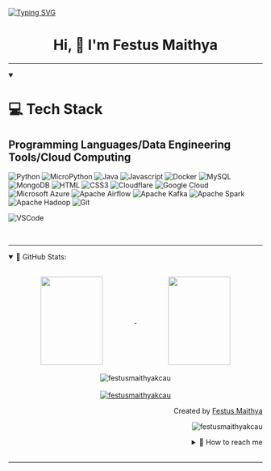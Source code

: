 <a href="https://git.io/typing-svg"><img src="https://readme-typing-svg.demolab.com?font=Fira+Code&size=22&pause=1000&color=0DE11D&center=true&multiline=true&random=false&width=500&height=135&lines=Hello+There+%F0%9F%91%8B%F0%9F%91%8B%F0%9F%91%8B;My+name+is+Festus+Maithya!;Analytical+*+Passionate+*+Fast-Learner" alt="Typing SVG" /></a>
<h1 align="center"> Hi, 👋 I'm Festus Maithya </h1>

---

<details align="left", open= "">
    <summary>
        <h1>💻 Tech Stack
        <h2>Programming Languages/Data Engineering Tools/Cloud Computing
    </summary>

![Python](https://img.shields.io/badge/Python-007acc?style=for-the-badge&labelColor=black&logo=python&logoColor=007acc)
![MicroPython](https://img.shields.io/badge/micropython-007acc?style=for-the-badge&labelColor=black&logo=micropython&logoColor=007acc)
![Java](https://img.shields.io/badge/java-1572B6?style=for-the-badge&logo=jamstack&logoColor=white)
![Javascript](https://img.shields.io/badge/Javascript-F0DB4F?style=for-the-badge&labelColor=black&logo=javascript&logoColor=F0DB4F)
![Docker](https://img.shields.io/badge/-Docker-61DBFB?style=for-the-badge&labelColor=black&logo=docker&logoColor=61DBFB)
![MySQL](https://img.shields.io/badge/MySQL-000000?style=for-the-badge&logo=mysql&logoColor=blue)
![MongoDB](https://img.shields.io/badge/MongoDB-4EA94B?style=for-the-badge&logo=mongodb&logoColor=white)
![HTML](https://img.shields.io/badge/HTML5-E34F26?style=for-the-badge&logo=html5&logoColor=white)
![CSS3](https://img.shields.io/badge/CSS3-1572B6?style=for-the-badge&logo=css3&logoColor=white)
![Cloudflare](https://img.shields.io/badge/CloudFlare-FFFFFF?style=for-the-badge&logo=cloudflare&logoColor=E34F26)
![Google Cloud](https://img.shields.io/badge/google_cloud_platform-3C8?style=for-the-badge&labelColor=black&logo=googlecloud&logoColor=F0DB4F)
![Microsoft Azure](https://img.shields.io/badge/microsoft_azure-007ACC?style=for-the-badge&labelColor=black&logo=microsoftazure&logoColor=007ACC)
![Apache Airflow](https://img.shields.io/badge/airflow-FFFFFF?style=for-the-badge&logo=apacheairflow&logoColor=E34F26)
![Apache Kafka](https://img.shields.io/badge/apache_kafka-007ACC?style=for-the-badge&labelColor=black&logo=apachekafka&logoColor=white)
![Apache Spark](https://img.shields.io/badge/apache_spark-007ACC?style=for-the-badge&labelColor=black&logo=apachespark&logoColor=007ACC)
![Apache Hadoop](https://img.shields.io/badge/Hadoop-007ACC?style=for-the-badge&labelColor=black&logo=apachehadoop&logoColor=007ACC)
![Git](https://img.shields.io/badge/Git-F05032?style=for-the-badge&logo=git&logoColor=white)

![VSCode](https://img.shields.io/badge/Visual_Studio-0078d7?style=for-the-badge&logo=visual%20studio&logoColor=white)

</details>
<br>

---
<details open="">
    <summary>
    📔 GitHub Stats:
    </summary>
    <br>
    <p align="center">
        <a href="https://github.com/festusmaithyakcau">
            <img align="center"  
            height="175px" 
            src="https://denvercoder1-github-readme-stats.vercel.app/api?username=festusmaithyakcau&show_icons=true&count_private=true&theme=react&border_color=7F3FBF&bg_color=0D1117&title_color=F85D7F&icon_color=F8D866" 
            height="192px" 
            width="49.5%"/>
        </a>
        <a href="https://github.com/festusmaithyakcau">
            <img align="center" 
            height="175px"  
            src="https://denvercoder1-github-readme-stats.vercel.app/api/top-langs/?username=festusmaithyakcau&langs_count=8&layout=compact&theme=react&border_color=7F3FBF&bg_color=0D1117&title_color=F85D7F&icon_color=F8D866" 
            height="192px" 
            width="49.5%"/>
        </a>
        <br><br>
        <img align="center" 
        src="https://github-readme-streak-stats.herokuapp.com/?user=festusmaithyakcau&theme=radical&border=7F3FBF&background=0D1117" alt="festusmaithyakcau"/>
        <br><br>
        <a href="https://github.com/festusmaithyakcau">
            <img src="https://github-profile-summary-cards.vercel.app/api/cards/profile-details?username=festusmaithyakcau&theme=radical" alt="festusmaithyakcau"/>
        </a>
    </p>
    <p align="right" > Created by <a href="https://github.com/festusmaithyakcau">Festus Maithya</a>
    </p>
    <p align="right" > 
        <img src="https://komarev.com/ghpvc/?username=festusmaithyakcau&label=Profile%20views&color=0e75b6&style=flat" 
        alt="festusmaithyakcau"/> 
    </p>
    <details align="right">
    <summary>
        💬 How to reach me
    </summary>
    <a href="https://www.linkedin.com/in/festus-maithya-728912243/" target="blank">
        <img align="center" 
        src="https://raw.githubusercontent.com/rahuldkjain/github-profile-readme-generator/master/src/images/icons/Social/linked-in-alt.svg" 
        alt="festusmaithyakcau" 
        height="30" 
        width="30" />
    </a>
    <a href="https://www.youtube.com/channel/UCA5f3pvEy7vFEtHMQGaqHWg" target="blank">
        <img align="center" src="https://raw.githubusercontent.com/rahuldkjain/github-profile-readme-generator/888aff31e1d26dd2a6acf6afebbc34970aeb0118/src/images/icons/Social/youtube.svg" 
        alt="DataX" 
        height="30" 
        width="30" />
    </a>
    <a href="https://twitter.com/FestusMaithya3" target="blank">
        <img align="center" 
        src="https://raw.githubusercontent.com/rahuldkjain/github-profile-readme-generator/888aff31e1d26dd2a6acf6afebbc34970aeb0118/src/images/icons/Social/twitter.svg" 
        alt="festusmaithyakcau" 
        height="30" 
        width="30" />
    </a>
</details>
</details>
<br>

---
